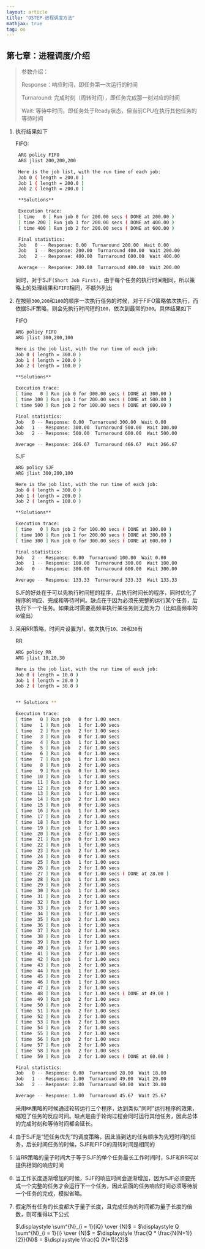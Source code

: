 ```yaml
---
layout: article
title: "OSTEP-进程调度方法"
mathjax: true
tag: os
---
```


## 第七章：进程调度/介绍

> 参数介绍：
>
> Response：响应时间，即任务第一次运行的时间
>
> Turnaround: 完成时刻（周转时间），即任务完成那一刻对应的时间
>
> Wait: 等待中时间，即任务处于Ready状态，但当前CPU在执行其他任务的等待时间

1. 执行结果如下

   FIFO:

   ```bash
    ARG policy FIFO
    ARG jlist 200,200,200

    Here is the job list, with the run time of each job:
    Job 0 ( length = 200.0 )
    Job 1 ( length = 200.0 )
    Job 2 ( length = 200.0 )

    **Solutions**

    Execution trace:
    [ time   0 ] Run job 0 for 200.00 secs ( DONE at 200.00 )
    [ time 200 ] Run job 1 for 200.00 secs ( DONE at 400.00 )
    [ time 400 ] Run job 2 for 200.00 secs ( DONE at 600.00 )

    Final statistics:
    Job   0 -- Response: 0.00  Turnaround 200.00  Wait 0.00
    Job   1 -- Response: 200.00  Turnaround 400.00  Wait 200.00
    Job   2 -- Response: 400.00  Turnaround 600.00  Wait 400.00

    Average -- Response: 200.00  Turnaround 400.00  Wait 200.00
   ```

   同时，对于SJF`(Short Job First)`，由于每个任务的执行时间相同，所以策略上的处理结果和`FIFO`相同，不额外列出

2. 在按照`300`,`200`和`100`的顺序一次执行任务的时候，对于FIFO策略依次执行，而依据SJF策略，则会先执行时间短的`100`，依次到最常的`300`。具体结果如下

    FIFO

    ```bash
    ARG policy FIFO
    ARG jlist 300,200,100

    Here is the job list, with the run time of each job:
    Job 0 ( length = 300.0 )
    Job 1 ( length = 200.0 )
    Job 2 ( length = 100.0 )

    **Solutions**

    Execution trace:
    [ time   0 ] Run job 0 for 300.00 secs ( DONE at 300.00 )
    [ time 300 ] Run job 1 for 200.00 secs ( DONE at 500.00 )
    [ time 500 ] Run job 2 for 100.00 secs ( DONE at 600.00 )

    Final statistics:
    Job   0 -- Response: 0.00  Turnaround 300.00  Wait 0.00
    Job   1 -- Response: 300.00  Turnaround 500.00  Wait 300.00
    Job   2 -- Response: 500.00  Turnaround 600.00  Wait 500.00

    Average -- Response: 266.67  Turnaround 466.67  Wait 266.67
    ```

    SJF

    ```bash
    ARG policy SJF
    ARG jlist 300,200,100

    Here is the job list, with the run time of each job:
    Job 0 ( length = 300.0 )
    Job 1 ( length = 200.0 )
    Job 2 ( length = 100.0 )

    **Solutions**

    Execution trace:
    [ time   0 ] Run job 2 for 100.00 secs ( DONE at 100.00 )
    [ time 100 ] Run job 1 for 200.00 secs ( DONE at 300.00 )
    [ time 300 ] Run job 0 for 300.00 secs ( DONE at 600.00 )

    Final statistics:
    Job   2 -- Response: 0.00  Turnaround 100.00  Wait 0.00
    Job   1 -- Response: 100.00  Turnaround 300.00  Wait 100.00
    Job   0 -- Response: 300.00  Turnaround 600.00  Wait 300.00

    Average -- Response: 133.33  Turnaround 333.33  Wait 133.33
    ```

    SJF的好处在于可以先执行时间短的程序，后执行时间长的程序，同时优化了程序的响应、完成和等待时间。缺点在于因为必须先完整的运行某个任务，后执行下一个任务。如果此时需要高频率执行某任务则无能为力（比如高频率的io输出）

3. 采用RR策略，时间片设置为1，依次执行`10`、`20`和`30`有

   RR

    ```bash
    ARG policy RR
    ARG jlist 10,20,30

    Here is the job list, with the run time of each job:
    Job 0 ( length = 10.0 )
    Job 1 ( length = 20.0 )
    Job 2 ( length = 30.0 )


    ** Solutions **

    Execution trace:
    [ time   0 ] Run job   0 for 1.00 secs
    [ time   1 ] Run job   1 for 1.00 secs
    [ time   2 ] Run job   2 for 1.00 secs
    [ time   3 ] Run job   0 for 1.00 secs
    [ time   4 ] Run job   1 for 1.00 secs
    [ time   5 ] Run job   2 for 1.00 secs
    [ time   6 ] Run job   0 for 1.00 secs
    [ time   7 ] Run job   1 for 1.00 secs
    [ time   8 ] Run job   2 for 1.00 secs
    [ time   9 ] Run job   0 for 1.00 secs
    [ time  10 ] Run job   1 for 1.00 secs
    [ time  11 ] Run job   2 for 1.00 secs
    [ time  12 ] Run job   0 for 1.00 secs
    [ time  13 ] Run job   1 for 1.00 secs
    [ time  14 ] Run job   2 for 1.00 secs
    [ time  15 ] Run job   0 for 1.00 secs
    [ time  16 ] Run job   1 for 1.00 secs
    [ time  17 ] Run job   2 for 1.00 secs
    [ time  18 ] Run job   0 for 1.00 secs
    [ time  19 ] Run job   1 for 1.00 secs
    [ time  20 ] Run job   2 for 1.00 secs
    [ time  21 ] Run job   0 for 1.00 secs
    [ time  22 ] Run job   1 for 1.00 secs
    [ time  23 ] Run job   2 for 1.00 secs
    [ time  24 ] Run job   0 for 1.00 secs
    [ time  25 ] Run job   1 for 1.00 secs
    [ time  26 ] Run job   2 for 1.00 secs
    [ time  27 ] Run job   0 for 1.00 secs ( DONE at 28.00 )
    [ time  28 ] Run job   1 for 1.00 secs
    [ time  29 ] Run job   2 for 1.00 secs
    [ time  30 ] Run job   1 for 1.00 secs
    [ time  31 ] Run job   2 for 1.00 secs
    [ time  32 ] Run job   1 for 1.00 secs
    [ time  33 ] Run job   2 for 1.00 secs
    [ time  34 ] Run job   1 for 1.00 secs
    [ time  35 ] Run job   2 for 1.00 secs
    [ time  36 ] Run job   1 for 1.00 secs
    [ time  37 ] Run job   2 for 1.00 secs
    [ time  38 ] Run job   1 for 1.00 secs
    [ time  39 ] Run job   2 for 1.00 secs
    [ time  40 ] Run job   1 for 1.00 secs
    [ time  41 ] Run job   2 for 1.00 secs
    [ time  42 ] Run job   1 for 1.00 secs
    [ time  43 ] Run job   2 for 1.00 secs
    [ time  44 ] Run job   1 for 1.00 secs
    [ time  45 ] Run job   2 for 1.00 secs
    [ time  46 ] Run job   1 for 1.00 secs
    [ time  47 ] Run job   2 for 1.00 secs
    [ time  48 ] Run job   1 for 1.00 secs ( DONE at 49.00 )
    [ time  49 ] Run job   2 for 1.00 secs
    [ time  50 ] Run job   2 for 1.00 secs
    [ time  51 ] Run job   2 for 1.00 secs
    [ time  52 ] Run job   2 for 1.00 secs
    [ time  53 ] Run job   2 for 1.00 secs
    [ time  54 ] Run job   2 for 1.00 secs
    [ time  55 ] Run job   2 for 1.00 secs
    [ time  56 ] Run job   2 for 1.00 secs
    [ time  57 ] Run job   2 for 1.00 secs
    [ time  58 ] Run job   2 for 1.00 secs
    [ time  59 ] Run job   2 for 1.00 secs ( DONE at 60.00 )

    Final statistics:
    Job   0 -- Response: 0.00  Turnaround 28.00  Wait 18.00
    Job   1 -- Response: 1.00  Turnaround 49.00  Wait 29.00
    Job   2 -- Response: 2.00  Turnaround 60.00  Wait 30.00

    Average -- Response: 1.00  Turnaround 45.67  Wait 25.67
    ```

   采用`RR`策略的时候通过轮转运行三个程序，达到类似"同时"运行程序的效果，缩短了任务的反应时间。缺点是由于轮询过程会同时运行其他任务，因此总体的完成时刻和等待时间都会延长。

4. 由于SJF是“短任务优先”的调度策略，因此当到达的任务顺序为先短时间的任务，后长时间任务的时候，SJF和FIFO的周转时间是相同的

5. 当RR策略的量子时间大于等于SJF的单个任务最长工作时间时，SJF和RR可以提供相同的响应时间

6. 当工作长度逐渐增加的时候，SJF的响应时间会逐渐增加，因为SJF必须要完成一个完整的任务才会运行下一个任务，因此后面的任务响应时间必须等待前一个任务的完成，模拟省略。

7. 假定所有任务的长度都大于量子长度，且完成任务的时间都为量子长度的倍数，则可推得以下公式

   $\displaystyle \sum^{N}_{i = 1}{iQ} \over {N}$ = $\displaystyle Q \sum^{N}_{i = 1}{i} \over {N}$ = $\displaystyle \frac{Q * \frac{N(N+1)}{2}}{N}$ = $\displaystyle \frac{Q (N+1)}{2}$
